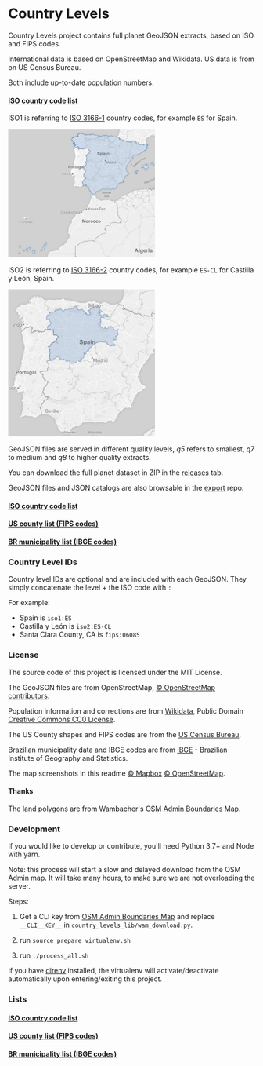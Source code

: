# Country Levels

Country Levels project contains full planet GeoJSON extracts, based on ISO and FIPS codes.

International data is based on OpenStreetMap and Wikidata. US data is from on US Census Bureau.

Both include up-to-date population numbers.

#### [ISO country code list](https://github.com/hyperknot/country-levels-export/blob/master/docs/iso1_list.md)

ISO1 is referring to [ISO 3166-1](https://en.wikipedia.org/wiki/ISO_3166-1) country codes, for example `ES` for Spain.

<img src="docs/assets/es_resize.jpg" width="300">

ISO2 is referring to [ISO 3166-2](https://en.wikipedia.org/wiki/ISO_3166-2) country codes, for example `ES-CL` for Castilla y León, Spain.

<img src="docs/assets/cl_resize.jpg" width="300">

GeoJSON files are served in different quality levels, *q5* refers to smallest, *q7* to medium and *q8* to higher quality extracts.

You can download the full planet dataset in ZIP in the [releases](https://github.com/hyperknot/country-levels/releases) tab.

GeoJSON files and JSON catalogs are also browsable in the [export](https://github.com/hyperknot/country-levels-export) repo.


#### [ISO country code list](https://github.com/hyperknot/country-levels-export/blob/master/docs/iso1_list.md)
#### [US county list (FIPS codes)](https://github.com/hyperknot/country-levels-export/blob/master/docs/fips_list.md)
#### [BR municipality list (IBGE codes)](https://github.com/hyperknot/country-levels-export/blob/master/docs/br_muni_list.md)

### Country Level IDs

Country level IDs are optional and are included with each GeoJSON. They simply concatenate the level + the ISO code with `:`

For example:

- Spain is `iso1:ES`
- Castilla y León is `iso2:ES-CL`
- Santa Clara County, CA is `fips:06085`


### License

The source code of this project is licensed under the MIT License.

The GeoJSON files are from OpenStreetMap, [© OpenStreetMap contributors](https://www.openstreetmap.org/copyright).

Population information and corrections are from [Wikidata](https://www.wikidata.org/wiki/Wikidata:Main_Page), Public Domain [Creative Commons CC0 License](https://creativecommons.org/publicdomain/zero/1.0/).

The US County shapes and FIPS codes are from the [US Census Bureau](https://www.census.gov/geographies/mapping-files/time-series/geo/carto-boundary-file.html).

Brazilian municipality data and IBGE codes are from [IBGE](http://www.ibge.gov.br/) - Brazilian Institute of Geography and Statistics.



The map screenshots in this readme [© Mapbox](https://www.mapbox.com/about/maps/) [© OpenStreetMap](https://openstreetmap.org/about/).



#### Thanks

The land polygons are from Wambacher's [OSM Admin Boundaries Map](https://wambachers-osm.website/boundaries/).



### Development

If you would like to develop or contribute, you'll need Python 3.7+ and Node with yarn.

Note: this process will start a slow and delayed download from the OSM Admin map. It will take many hours, to make sure we are not overloading the server.

Steps:

1. Get a CLI key from [OSM Admin Boundaries Map](https://wambachers-osm.website/boundaries/) and replace `__CLI__KEY__` in `country_levels_lib/wam_download.py`.

1. run `source prepare_virtualenv.sh`
2. run `./process_all.sh`

If you have [direnv](https://direnv.net/) installed, the virtualenv will activate/deactivate automatically upon entering/exiting this project.



### Lists

#### [ISO country code list](https://github.com/hyperknot/country-levels-export/blob/master/docs/iso1_list.md)
#### [US county list (FIPS codes)](https://github.com/hyperknot/country-levels-export/blob/master/docs/fips_list.md)
#### [BR municipality list (IBGE codes)](https://github.com/hyperknot/country-levels-export/blob/master/docs/br_muni_list.md)
